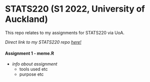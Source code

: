 # STATS220 (S1 2022, University of Auckland)

This repo relates to my assignments for STATS220 via UoA.

*Direct link to my STATS220 repo [here!](https://github.com/tabithamadeleine/STATS220)* 

#### Assignment 1 - meme.R
- *info about assignment*
  - tools used etc
  - purpose etc


